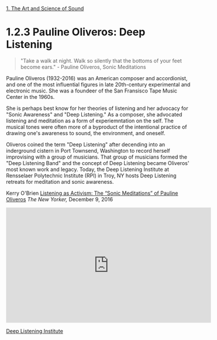 <link href="../../markdown.css" rel="stylesheet"></link> 

[1. The Art and Science of Sound](1.sound.html)

# 1.2.3 Pauline Oliveros: Deep Listening

> "Take a walk at night. Walk so silently that the bottoms of your feet become ears." - Pauline Oliveros, Sonic Meditations

Pauline Oliveros (1932-2016) was an American composer and accordionist, and one of the most influential figures in late 20th-century experimental and electronic music. She was a foundeer of the San Fransisco Tape Music Center in the 1960s.

She is perhaps best know for her theories of listening and her advocacy for "Sonic Awareness" and "Deep Listening." As a composer, she advocated listening and meditation as a form of experiemntation on the self. The musical tones were often more of a byproduct of the intentional practice of drawing one's awareness to sound, the environment, and oneself.

Oliveros coined the term "Deep Listening" after decending into an inderground cistern in Port Townsend, Washington to record herself improvising with a group of musicians. That group of musicians formed the "Deep Listening Band" and the concept of Deep Listening became Oliveros' most known work and legacy. Today, the Deep Listening Institute at Rensselaer Polytechnic Institute (RPI) in Troy, NY hosts Deep Listening retreats for meditation and sonic awareness.

Kerry O'Brien <a href = "https://www.newyorker.com/culture/culture-desk/listening-as-activism-the-sonic-meditations-of-pauline-oliveros" target="_blank">Listening as Activism: The “Sonic Meditations” of Pauline Oliveros</a> *The New Yorker,* December 9, 2016

<iframe width="560" height="315" src="https://www.youtube.com/embed/_QHfOuRrJB8?si=xOUEzCTYkvvx7jTD" title="YouTube video player" frameborder="0" allow="accelerometer; autoplay; clipboard-write; encrypted-media; gyroscope; picture-in-picture; web-share" referrerpolicy="strict-origin-when-cross-origin" allowfullscreen></iframe>

<a href="https://www.deeplistening.rpi.edu/deep-listening/" target="_blank">Deep Listening Institute</a>